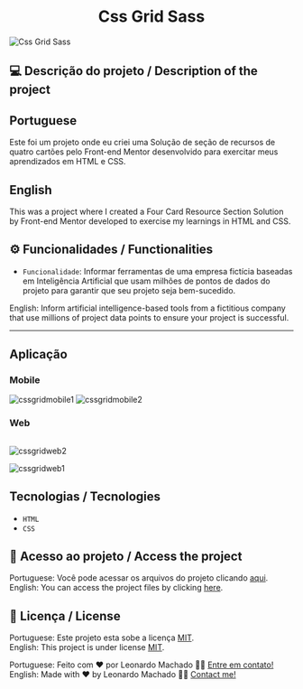 <h1 align="center">Css Grid Sass</h1>

<img src="https://user-images.githubusercontent.com/74615811/177011572-478cf119-2bd9-4239-a34e-a153acfd8c3c.png" alt="Css Grid Sass">

## 💻 Descrição do projeto / Description of the project

<h2>Portuguese</h2> Este foi um projeto onde eu criei uma Solução de seção de recursos de quatro cartões pelo Front-end Mentor desenvolvido para exercitar meus aprendizados em HTML e CSS. <br>

<h2>English</h2> This was a project where I created a Four Card Resource Section Solution by Front-end Mentor developed to exercise my learnings in HTML and CSS.

## ⚙️ Funcionalidades / Functionalities
- `Funcionalidade`: Informar ferramentas de uma empresa fictícia baseadas em Inteligência Artificial que usam milhões de pontos de dados do projeto para garantir que seu projeto seja bem-sucedido.
        
English: Inform artificial intelligence-based tools from a fictitious company that use millions of project data points to ensure your project is successful.
        
---

## Aplicação

### Mobile

<p align="center">

![cssgridmobile1](https://user-images.githubusercontent.com/74615811/177011828-e3edc13a-f7e2-4232-9c83-2ca6a6891244.png)
![cssgridmobile2](https://user-images.githubusercontent.com/74615811/177011842-e8ac73df-0697-406e-8900-8a2c5d20c8e4.png)

</p>

### Web

<p align="center" style="display: flex; align-items: flex-start; justify-content: center;">

![cssgridweb2](https://user-images.githubusercontent.com/74615811/177011882-bd45f7b6-4647-41bc-90cb-3061237560d3.png)

![cssgridweb1](https://user-images.githubusercontent.com/74615811/177011887-948a81e0-c6b4-4680-addb-f810b8ed20d3.png)

</p>

 ## Tecnologias / Tecnologies
- ``HTML``
- ``CSS``

## 📁 Acesso ao projeto / Access the project

Portuguese: Você pode acessar os arquivos do projeto clicando [aqui](https://github.com/LeonardoMancilha/CSS-Grid-Sass/find/main). <br>
English: You can access the project files by clicking [here](https://github.com/LeonardoMancilha/CSS-Grid-Sass/find/main).

## 📝 Licença / License

Portuguese: Este projeto esta sobe a licença [MIT](./LICENSE). <br>
English: This project is under license [MIT](./LICENSE).

Portuguese: Feito com ❤️ por Leonardo Machado 👋🏽 [Entre em contato!](https://www.linkedin.com/in/leonardomancilha/) <br>
English: Made with ❤️ by Leonardo Machado 👋🏽 [Contact me!](https://www.linkedin.com/in/leonardomancilha/)
